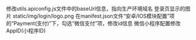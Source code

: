 修改utils.apiconfig.js文件中的baseUrl信息，指向生产环境域名
登录页显示的图片
static/img/login/logo.png
在manifest.json文件“安卓/IOS模块配置”项的“Payment(支付)”下，勾选“微信支付”项，修改id信息
微信小程序配置修改 AppID(小程序ID)
